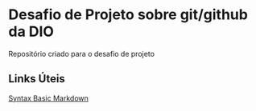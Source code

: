 # Desafio de Projeto sobre git/github da DIO
Repositório criado para o desafio de projeto

## Links Úteis 
[Syntax Basic Markdown](https://www.markdownguide.org/basic-syntax/)
